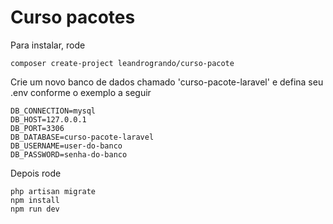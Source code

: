 
# Curso pacotes

Para instalar, rode
```
composer create-project leandrogrando/curso-pacote
```

Crie um novo banco de dados chamado 'curso-pacote-laravel' e defina seu .env conforme o exemplo a seguir
```
DB_CONNECTION=mysql
DB_HOST=127.0.0.1
DB_PORT=3306
DB_DATABASE=curso-pacote-laravel
DB_USERNAME=user-do-banco
DB_PASSWORD=senha-do-banco
```

Depois rode
```
php artisan migrate
npm install
npm run dev
```



